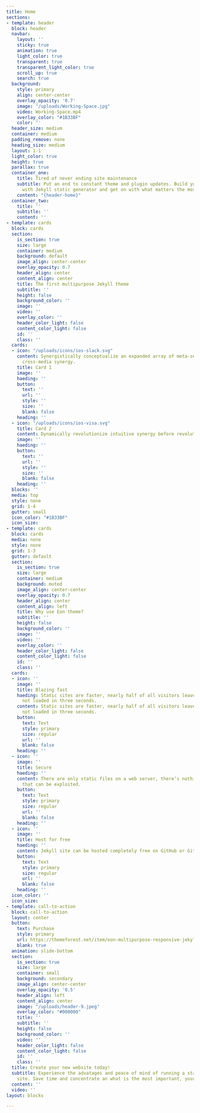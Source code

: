```yaml
---
title: Home
sections:
- template: header
  block: header
  navbar:
    layout: ''
    sticky: true
    animation: true
    light_color: true
    transparent: true
    transparent_light_color: true
    scroll_up: true
    search: true
  background:
    style: primary
    align: center-center
    overlay_opacity: '0.7'
    image: "/uploads/Working-Space.jpg"
    video: Working-Space.mp4
    overlay_color: "#1B33BF"
    color: ''
  header_size: medium
  container: medium
  padding_remove: none
  heading_size: medium
  layout: 1-1
  light_color: true
  height: true
  parallax: true
  container_one:
    title: Tired of never ending site maintenance
    subtitle: Put an end to constant theme and plugin updates. Build your website
      with Jekyll static generator and get on with what matters the most, your business.
    content: "{header-home}"
  container_two:
    title: ''
    subtitle: ''
    content: ''
- template: cards
  block: cards
  section:
    is_section: true
    size: large
    container: medium
    background: default
    image_align: center-center
    overlay_opacity: 0.7
    header_align: center
    content_align: center
    title: The first multipurpose Jekyll theme
    subtitle: ''
    height: false
    background_color: ''
    image: ''
    video: ''
    overlay_color: ''
    header_color_light: false
    content_color_light: false
    id: ''
    class: ''
  cards:
  - icon: "/uploads/icons/ios-slack.svg"
    content: Synergistically conceptualize an expanded array of meta-services vis-a-vis
      cross-media synergy.
    title: Card 1
    image: ''
    haeding: ''
    button:
      text: ''
      url: ''
      style: ''
      size: ''
      blank: false
    heading: ''
  - icon: "/uploads/icons/ios-visa.svg"
    title: Card 2
    content: Dynamically revolutionize intuitive synergy before revolutionary
    image: ''
    haeding: ''
    button:
      text: ''
      url: ''
      style: ''
      size: ''
      blank: false
    heading: ''
  blocks: ''
  media: top
  style: none
  grid: 1-4
  gutter: small
  icon_color: "#1B33BF"
  icon_size: 
- template: cards
  block: cards
  media: none
  style: none
  grid: 1-3
  gutter: default
  section:
    is_section: true
    size: large
    container: medium
    background: muted
    image_align: center-center
    overlay_opacity: 0.7
    header_align: center
    content_align: left
    title: Why use Eon theme?
    subtitle: ''
    height: false
    background_color: ''
    image: ''
    video: ''
    overlay_color: ''
    header_color_light: false
    content_color_light: false
    id: ''
    class: ''
  cards:
  - icon: ''
    image: ''
    title: Blazing fast
    haeding: Static sites are faster, nearly half of all visitors leave a site if
      not loaded in three seconds.
    content: Static sites are faster, nearly half of all visitors leave a site if
      not loaded in three seconds.
    button:
      text: Text
      style: primary
      size: regular
      url: ''
      blank: false
    heading: ''
  - icon: ''
    image: ''
    title: Secure
    haeding: ''
    content: There are only static files on a web server, there’s nothing dynamic
      that can be exploited.
    button:
      text: Text
      style: primary
      size: regular
      url: ''
      blank: false
    heading: ''
  - icon: ''
    image: ''
    title: Host for free
    haeding: ''
    content: Jekyll site can be hosted completely free on GitHub or Gitlab pages.
    button:
      text: Text
      style: primary
      size: regular
      url: ''
      blank: false
    heading: ''
  icon_color: ''
  icon_size: 
- template: call-to-action
  block: call-to-action
  layout: center
  button:
    text: Purchase
    style: primary
    url: https://themeforest.net/item/eon-multipurpose-responsive-jekyll-theme/24065900
    blank: true
  animation: slide-bottom
  section:
    is_section: true
    size: large
    container: small
    background: secondary
    image_align: center-center
    overlay_opacity: '0.5'
    header_align: left
    content_align: center
    image: "/uploads/header-9.jpeg"
    overlay_color: "#000000"
    title: ''
    subtitle: ''
    height: false
    background_color: ''
    video: ''
    header_color_light: false
    content_color_light: false
    id: ''
    class: ''
  title: Create your new website today!
  subtitle: Experience the advatages and peace of mind of running a static Jekyll
    site. Save time and concentrate an what is the most important, your business.
  content: ''
  video: ''
layout: blocks

---
```


